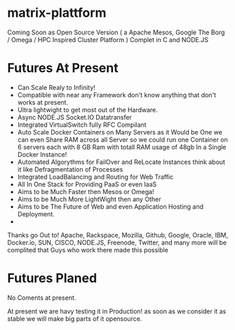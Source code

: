 matrix-plattform
================

Coming Soon as Open Source Version ( a Apache Mesos, Google The Borg / Omega / HPC Inspired Cluster Platform ) Complet in C and NODE.JS


# Futures At Present
- Can Scale Realy to Infinity!
- Compatible with near any Framework don't know anything that don't works at present.
- Ultra lightwight to get most out of the Hardware.
- Async NODE.JS Socket.IO Datatransfer
- Integrated VirtualSwitch fully RFC Compilant
- Auto Scale Docker Containers on Many Servers as it Would be One we can even Share RAM across all Server so we could run one Container on 6 servers each with 8 GB Ram with totall RAM usage of 48gb In a Single Docker Instance!
- Automated Algorythms for FailOver and ReLocate Instances think about it like Defragmentation of Processes
- Integrated LoadBalancing and Routing for Web Traffic
- All In One Stack for Providing PaaS or even IaaS
- Aims to be Much Faster then Mesos or Omega!
- Aims to be Much More LightWight then any Other
- Aims to be The Future of Web and even Application Hosting and Deployment.
- 

Thanks go Out to!
Apache, Rackspace, Mozilla, Github, Google, Oracle, IBM, Docker.io, SUN, CISCO, NODE.JS, Freenode, Twitter, and many more will be complited that Guys who work there made this possible 

# Futures Planed
No Coments at present.

At present we are havy testing it in Production! as soon as we consider it as stable we will make big parts of it opensource.

